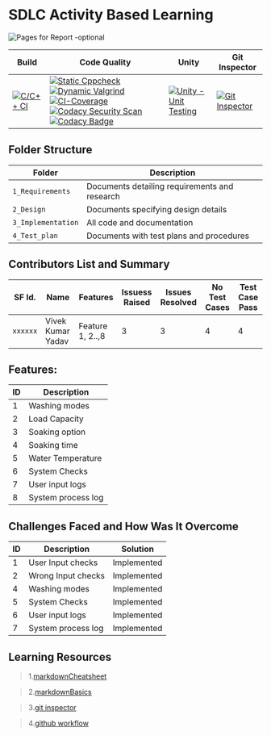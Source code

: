 # SDLC Activity Based Learning

![Pages for Report -optional](https://github.com/vivek/Mini_Project_StepIn_LTTS/blob/c56a81b07b6fae923db657296e6d26a704be2766/1_Requirements/Main%20Page.png)

Build | Code Quality | Unity | Git Inspector
-----------|----------|---------|----------------
[![C/C++ CI](https://github.com/vivek/Mini-Project-StepIn/actions/workflows/c-cpp.yml/badge.svg)](https://github.com/vivek/Mini-Project-StepIn/actions/workflows/c-cpp.yml) | [![Static Cppcheck](https://github.com/vivek/Mini-Project-StepIn/actions/workflows/cppcheck.yml/badge.svg)](https://github.com/vivek/Mini-Project-StepIn/actions/workflows/cppcheck.yml) [![Dynamic Valgrind](https://github.com/vivek/Mini-Project-StepIn/actions/workflows/CodeQuality_Dynamic.yml/badge.svg)](https://github.com/vivek/Mini-Project-StepIn/actions/workflows/CodeQuality_Dynamic.yml) [![CI-Coverage](https://github.com/vivek/Mini_Project_StepIn_LTTS/actions/workflows/gcov.yml/badge.svg)](https://github.com/vivek/Mini_Project_StepIn_LTTS/actions/workflows/gcov.yml) [![Codacy Security Scan](https://github.com/vivek/Mini_Project_StepIn_LTTS/actions/workflows/codacy-analysis.yml/badge.svg)](https://github.com/vivek/Mini_Project_StepIn_LTTS/actions/workflows/codacy-analysis.yml) [![Codacy Badge](https://app.codacy.com/project/badge/Grade/739507bc93d84547b431089c9bee8dde)](https://www.codacy.com/gh/vivek/Mini_Project_StepIn_LTTS/dashboard?utm_source=github.com&amp;utm_medium=referral&amp;utm_content=vivek/Mini_Project_StepIn_LTTS&amp;utm_campaign=Badge_Grade) | [![Unity - Unit Testing](https://github.com/vivek/Mini-Project-StepIn/actions/workflows/unity.yml/badge.svg)](https://github.com/vivek/Mini-Project-StepIn/actions/workflows/unity.yml)| [![Git Inspector](https://github.com/vivek/Mini-Project-StepIn/actions/workflows/gitinspector.yml/badge.svg)](https://github.com/vivek/Mini-Project-StepIn/actions/workflows/gitinspector.yml)


## Folder Structure
Folder             | Description
-------------------| -----------------------------------------
`1_Requirements`   | Documents detailing requirements and research
`2_Design`         | Documents specifying design details
`3_Implementation` | All code and documentation
`4_Test_plan`      | Documents with test plans and procedures

## Contributors List and Summary

SF Id. |  Name   |    Features    | Issuess Raised |Issues Resolved|No Test Cases|Test Case Pass
-------|---------------------|----------------|----------------|---------------|-------------|--------------
`xxxxxx` | Vivek Kumar Yadav  | Feature 1, 2..,8  | 3     | 3   |4   |4        

## Features:
ID | Description 
---|----------------------
 1 | Washing modes
 2 | Load Capacity
 3 | Soaking option
 4 | Soaking time
 5 | Water Temperature
 6 | System Checks
 7 | User input logs
 8 | System process log

## Challenges Faced and How Was It Overcome

ID | Description | Solution
---|----------------------|---------------------------------------
 1 | User Input checks  | Implemented
 2 | Wrong Input checks | Implemented
 4 | Washing modes  | Implemented
 5 | System Checks | Implemented
 6 | User input logs | Implemented
 7 | System process log | Implemented
 
## Learning Resources
>1.[markdownCheatsheet](https://github.com/adam-p/markdown-here/wiki/Markdown-Cheatsheet)

>2.[markdownBasics](https://guides.github.com/features/mastering-markdown/)

>3.[git inspector](https://github.com/ejwa/gitinspector.git)

>4.[github workflow](https://docs.github.com/en/actions/learn-github-action)


